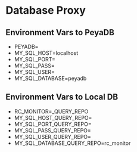 # Database Proxy

## Environment Vars to PeyaDB

 - PEYADB=
 - MY_SQL_HOST=localhost
 - MY_SQL_PORT=
 - MY_SQL_PASS=
 - MY_SQL_USER=
 - MY_SQL_DATABASE=peyadb

## Environment Vars to Local DB
 
 - RC_MONITOR=_QUERY_REPO
 - MY_SQL_HOST_QUERY_REPO=
 - MY_SQL_PORT_QUERY_REPO=
 - MY_SQL_PASS_QUERY_REPO=
 - MY_SQL_USER_QUERY_REPO=
 - MY_SQL_DATABASE_QUERY_REPO=rc_monitor

